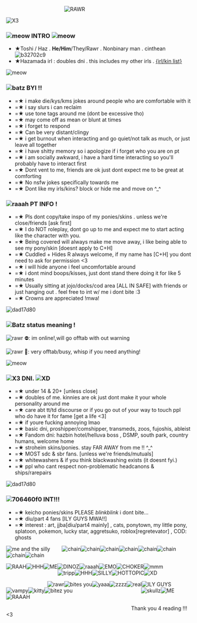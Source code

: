             ![RAWR](https://64.media.tumblr.com/4cb467adf5421494a6c4929f7a6db8fd/166344cc9954bba2-e0/s540x810/727da5780341da9e1ec4a751d5960f55ac0604d6.gifv)

![X3](https://cdn.discordapp.com/attachments/1086954357091745812/1199661463057473577/Untitled394_20240124182423.png?ex=65c35acd&is=65b0e5cd&hm=d2f62cb47fd719265643dd93db79f04e05d8b24bd7167a7a7fc8c94d7b84f083&)
### ![meow](https://media.discordapp.net/attachments/1086954357091745812/1199669554817802281/Untitled395_20240124185809.png?ex=65c36256&is=65b0ed56&hm=0b9f14362f6ef8722543274e938865d9b62bd645669185ce15df57b0cae6f71e&=&format=webp&quality=lossless) INTRO ![meow](https://media.discordapp.net/attachments/1086954357091745812/1199669548375359609/Untitled395_20240124185806.png?ex=65c36255&is=65b0ed55&hm=5f69760d47b0af6c21942272be81d9d7168f4315493cbb53deddf214ec4d0418&=&format=webp&quality=lossless)
  - ★Toshi / Haz . **He/Him**/They/Rawr . Nonbinary man . cinthean ![b32702c9](https://wilardo.crd.co/assets/images/gallery14/ec2291ee.gif?v=ee8a995d)
  - ★Hazamada irl : doubles dni . this includes my other irls . [{irl/kin list}](https://rentry.co/VampToshikazu)

![meow](https://autism.crd.co/assets/images/gallery01/235aabb0.png?v=69d6a439)

### ![batz](https://literature.crd.co/assets/images/gallery05/ea79e511.gif?v=0b76180b) BYI !!
- =★ i make die/kys/kms jokes around people who are comfortable with it
- =★ i say slurs i can reclaim
- =★ use tone tags around me (dont be excessive tho) 
- =★ may come off as mean or blunt at times
- =★ i forget to respond
- =★ Can be very distant/clingy
- =★ i get burnout when interacting and go quiet/not talk as much, or just leave all together
- =★ i have shitty memory so i apologize if i forget who you are on pt
- =★ i am socially awkward, i have a hard time interacting so you'll probably have to interact first
- =★ Dont vent to me, friends are ok just dont expect me to be great at comforting
- =★ No nsfw jokes specifically towards me
- =★ Dont like my irls/kins? block or hide me and move on ^_^

### ![raaah](https://literature.crd.co/assets/images/gallery05/49fc50a2.gif?v=0b76180b) PT INFO !
- =★ Pls dont copy/take inspo of my ponies/skins . unless we're close/friends [ask first]
- =★ I do NOT roleplay, dont go up to me and expect me to start acting like the character with you.
- =★ Being covered will always make me move away, i like being able to see my pony/skin [doesnt apply to C+H]
- =★ Cuddled + Hides R always welcome, if my name has [C+H] you dont need to ask for permission <3
- =★ i will hide anyone i feel uncomfortable around
- =★ i dont mind boops/kisses, just dont stand there doing it for like 5 minutes
- =★ Usually sitting at jojo/docks/cod area [ALL IN SAFE] with friends or just hanging out . feel free to int w/ me i dont bite :3
- =★ Crowns are appreciated !mwa!

![dad17d80](https://autism.crd.co/assets/images/gallery01/61387993.png?v=69d6a439)

### ![Batz](https://autism.crd.co/assets/images/gallery07/dcc63613.gif?v=69d6a439) status meaning !
![rawr](https://wilardo.crd.co/assets/images/gallery23/c06d76c0.gif?v=ee8a995d) ⛔: im online!,will go offtab with out warning 

![rawr](https://wilardo.crd.co/assets/images/gallery23/c06d76c0.gif?v=ee8a995d) 🌙: very offtab/busy, whisp if you need anything!

![meow](https://64.media.tumblr.com/b61cd44a0c1cd0d7f4556d0e8982d763/69264d65aaa9f050-d7/s540x810/154bd7eebc935b000989cb3e987760a23133b72a.pnj)

### ![X3](https://literature.crd.co/assets/images/gallery05/a227b58e.gif?v=0b76180b) DNI. ![XD](https://wilardo.crd.co/assets/images/gallery18/7726ea4c.png?v=ee8a995d)
- =★ under 14 & 20+ [unless close]
- =★ doubles of me. kinnies are ok just dont make it your whole personality around me
- =★ care abt tt/td discourse or if you go out of your way to touch ppl who do have it for fame [get a life <3]
- =★ if youre fucking annoying lmao
- =★ basic dni, proshipper/comshipper, transmeds, zoos, fujoshis, ableist
- =★ Fandom dni: hazbin hotel/helluva boss , DSMP, south park, country humans, welcome home
- =★ stroheim skins/ponies. stay FAR AWAY from me !! ^_^
- =★ MOST sdc & sbr fans. [unless we're friends/mutuals]
- =★ whitewashers & if you think blackwashing exists (it doesnt fyi.)
- =★ ppl who cant respect non-problematic headcanons & ships/rarepairs
  
![dad17d80](https://autism.crd.co/assets/images/gallery01/61387993.png?v=69d6a439)
### ![706460f0](https://literature.crd.co/assets/images/gallery05/46ec6a57.gif?v=0b76180b) INT!!! 
- =★ keicho ponies/skins PLEASE *blinkblink* i dont bite... 
- =★ diu/part 4 fans [ILY GUYS MWA!!]
- =★ interest : art, jjba[diu/part4 mainly] , cats, ponytown, my little pony, splatoon, pokemon, lucky star, aggretsuko, roblox[regretevator] , COD: ghosts

![me and the silly](https://media.discordapp.net/attachments/1086954357091745812/1199666700019306506/Untitled394_20240124184649.png?ex=65c35fae&is=65b0eaae&hm=5c74623908da91d374f4db0f87347f55edf020c3dd1c2f66a1e896659160ad38&=&format=webp&quality=lossless&width=1025&height=342)
  ![chain](https://media.discordapp.net/attachments/903364339464044575/1101870690535211059/D4C3EAA1-C78D-402E-8C96-25F7C4D5DB7E.gif)![chain](https://media.discordapp.net/attachments/903364339464044575/1101870690535211059/D4C3EAA1-C78D-402E-8C96-25F7C4D5DB7E.gif)![chain](https://media.discordapp.net/attachments/903364339464044575/1101870690535211059/D4C3EAA1-C78D-402E-8C96-25F7C4D5DB7E.gif)![chain](https://media.discordapp.net/attachments/903364339464044575/1101870690535211059/D4C3EAA1-C78D-402E-8C96-25F7C4D5DB7E.gif)![chain](https://media.discordapp.net/attachments/903364339464044575/1101870690535211059/D4C3EAA1-C78D-402E-8C96-25F7C4D5DB7E.gif)![chain](https://media.discordapp.net/attachments/903364339464044575/1101870690535211059/D4C3EAA1-C78D-402E-8C96-25F7C4D5DB7E.gif)![chain](https://media.discordapp.net/attachments/903364339464044575/1101870690535211059/D4C3EAA1-C78D-402E-8C96-25F7C4D5DB7E.gif)![chain](https://media.discordapp.net/attachments/903364339464044575/1101870690535211059/D4C3EAA1-C78D-402E-8C96-25F7C4D5DB7E.gif)

![RAAH](https://64.media.tumblr.com/7a82699302d1d9aac8e7ed5a78c1f4f4/a4a715527ced9f74-d2/s100x200/0c9eceab71e563730bf7cd59c627c6e741958ba0.gifv)![HHH](https://paleking.carrd.co/assets/images/gallery01/0215978a.png?v26071698921061)![ME](https://paleking.carrd.co/assets/images/gallery03/0eda44e9.gif?v26071698921061)![DINOZ](https://paleking.carrd.co/assets/images/gallery09/f9d360b0.jpg?v26071698921061)![raaah](https://user-images.githubusercontent.com/117339244/209936637-d33f5bfc-fa63-450d-be07-28f8770da647.jpg)![EMO](https://wilardo.crd.co/assets/images/gallery11/f27a8ce7_original.jpg?v=b62e9456)![CHOKER](https://user-images.githubusercontent.com/117339244/212819803-303728af-870f-4cd1-af1f-8648a1256d61.png)![mmm](https://images-wixmp-ed30a86b8c4ca887773594c2.wixmp.com/f/e1ba8300-5b89-461a-ab89-d9af0bcaa30a/dcman6u-1e4f5a4d-6e1e-456c-bbad-f1f75a3ed2f3.png?token=eyJ0eXAiOiJKV1QiLCJhbGciOiJIUzI1NiJ9.eyJzdWIiOiJ1cm46YXBwOjdlMGQxODg5ODIyNjQzNzNhNWYwZDQxNWVhMGQyNmUwIiwiaXNzIjoidXJuOmFwcDo3ZTBkMTg4OTgyMjY0MzczYTVmMGQ0MTVlYTBkMjZlMCIsIm9iaiI6W1t7InBhdGgiOiJcL2ZcL2UxYmE4MzAwLTViODktNDYxYS1hYjg5LWQ5YWYwYmNhYTMwYVwvZGNtYW42dS0xZTRmNWE0ZC02ZTFlLTQ1NmMtYmJhZC1mMWY3NWEzZWQyZjMucG5nIn1dXSwiYXVkIjpbInVybjpzZXJ2aWNlOmZpbGUuZG93bmxvYWQiXX0.OCLHusKClCwh4NtEQRP45fU1J8pwPFD7Q-ZmAKwFmH0)
          ![tripp](https://gifcity.carrd.co/assets/images/gallery248/0b8a4273.png?v=ef10e8f3)![HHH](https://gifcity.carrd.co/assets/images/gallery59/64918deb.gif?v=ef10e8f3)![SILLY](https://gifcity.carrd.co/assets/images/gallery51/761ca4c2.png?v=ef10e8f3)![HOTTOPIC](https://gifcity.carrd.co/assets/images/gallery51/f36006ce.gif?v=ef10e8f3)![XD](https://gifcity.carrd.co/assets/images/gallery60/a6e71ca9.png?v=ef10e8f3)

        ![rawr](https://biscuit2.crd.co/assets/images/gallery49/1e5b009b.gif?v=dfc17534)![bites you](https://biscuit2.crd.co/assets/images/gallery49/21f18a95.gif?v=dfc17534)![yaaa](https://biscuit2.crd.co/assets/images/gallery49/576be01d.gif?v=dfc17534)![zzzz](https://gifcity.carrd.co/assets/images/gallery24/22fd8a91.gif?v=ef10e8f3)![real](https://gifcity.carrd.co/assets/images/gallery24/b9dbffbf.gif?v=ef10e8f3)![ILY GUYS](https://gifcity.carrd.co/assets/images/gallery14/9abd604f.gif?v=ef10e8f3)![vampy](https://gifcity.carrd.co/assets/images/gallery14/77e19876.gif?v=ef10e8f3)![kitty](https://gifcity.carrd.co/assets/images/gallery14/a2ab3737.gif?v=ef10e8f3)![bitez you](https://gifcity.carrd.co/assets/images/gallery14/f5d4f615.gif?v=ef10e8f3)
             ![skullz](https://gifcity.carrd.co/assets/images/gallery23/1646719d.gif?v=ef10e8f3)![ME](https://gifcity.carrd.co/assets/images/gallery23/37a9f40c.png?v=ef10e8f3)![RAAAH](https://gifcity.carrd.co/assets/images/gallery24/a65e4188.gif?v=ef10e8f3)

                         Thank you 4 reading !!! <3
